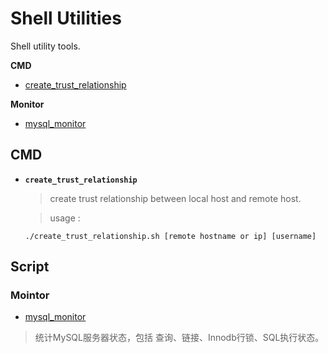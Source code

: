 
# Shell Utilities
Shell utility tools.
  
**CMD**
- [create_trust_relationship](#1)  

**Monitor**
- [mysql_monitor](#2)

## CMD

- **`create_trust_relationship`**<span id="1"></span>
  
  > create trust relationship between local host and remote host.

  > usage :
  ```shell
  ./create_trust_relationship.sh [remote hostname or ip] [username]
  ```
## Script
### Mointor
- [mysql_monitor](https://github.com/SunnnyChan/shell-utilities/blob/master/monitor/mysql_monitor/README.md) <span id="2"></span>
> 统计MySQL服务器状态，包括 查询、链接、Innodb行锁、SQL执行状态。

